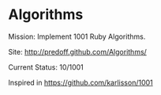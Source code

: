 Algorithms
==========

Mission: Implement 1001 Ruby Algorithms.

Site: http://predoff.github.com/Algorithms/

Current Status: 10/1001


Inspired in https://github.com/karlisson/1001
